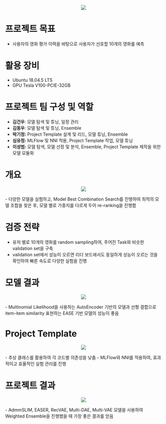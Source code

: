 <p align="center"><img src="https://user-images.githubusercontent.com/65529313/163712073-7d2dcd09-4c1f-4bab-935f-42de292300bb.png" /></p>

# 프로젝트 목표
- 사용자의 영화 평가 이력을 바탕으로 사용자가 선호할 10개의 영화를 예측

# 활용 장비
- Ubuntu 18.04.5 LTS
- GPU Tesla V100-PCIE-32GB

# 프로젝트 팀 구성 및 역할
- **김건우**: 모델 탐색 및 튜닝, 일정 관리
- **김동우**: 모델 탐색 및 튜닝, Ensemble
- **박기정:** Project Template 설계 및 리드, 모델 튜닝, Ensemble
- **심유정:** MLFlow 및 NNI 적용, Project Template 작업, 모델 튜닝
- **이성범:** 모델 탐색, 모델 선정 및 분석, Ensemble, Project Template 제작을 위한 모델 모듈화

# 개요
<p align="center"><img src="https://user-images.githubusercontent.com/65529313/163713560-2eabc68f-1aaa-4bf8-ad14-0e6078a817ab.png" /></p>
- 다양한 모델을 실험하고, Model Best Combination Search를 진행하여 최적의 모델 조합을 찾은 후, 모델 별로 가중치를 다르게 두어 re-ranking을 진행함

# 검증 전략
- 유저 별로 10개의 영화를 random sampling하여, 주어진 Task와 비슷한 validation set을 구축
-  validation set에서 성능이 오르면 리더 보드에서도 동일하게 성능이 오르는 것을 확인하여 빠른 속도로 다양한 실험을 진행

# 모델 결과
<p align="center"><img src="https://user-images.githubusercontent.com/65529313/163712308-8c09cdd5-7cde-4bb8-8e3d-cddd329bde53.png"/></p>
- Multinomial Likelihood을 사용하는 AutoEncoder 기반의 모델과 선형 결합으로 item-item similarity 표현하는 EASE 기반 모델의 성능이 좋음

# Project Template
<p align="center"><img src="https://user-images.githubusercontent.com/65529313/163712323-df153c2e-1502-4441-b3d3-ab187372d593.png" /></p>
- 추상 클래스를 활용하여 각 코드별 의존성을 낮춤
- MLFlow와 NNI를 적용하여, 효과적이고 효율적인 실험 관리를 진행

# 프로젝트 결과
<p align="center"><img src="https://user-images.githubusercontent.com/65529313/163712409-28c29a8d-b13d-4328-a617-6818f232c84e.png" /></p>
- AdmmSLIM, EASER, RecVAE, Multi-DAE, Multi-VAE 모델을 사용하여 Weighted Ensemble을 진행했을 때 가장 좋은 결과를 얻음
